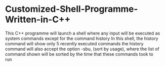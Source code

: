 # Customized-Shell-Programme-Written-in-C++

This C++ programme will launch a shell where any input will be executed as system commands except for the command history
In this shell, the history command will show only 5 recently executed commands
the history command will also accept the option -sbu, (sort by usage), where the list of command shown will be sorted by the time that these commands took to run
